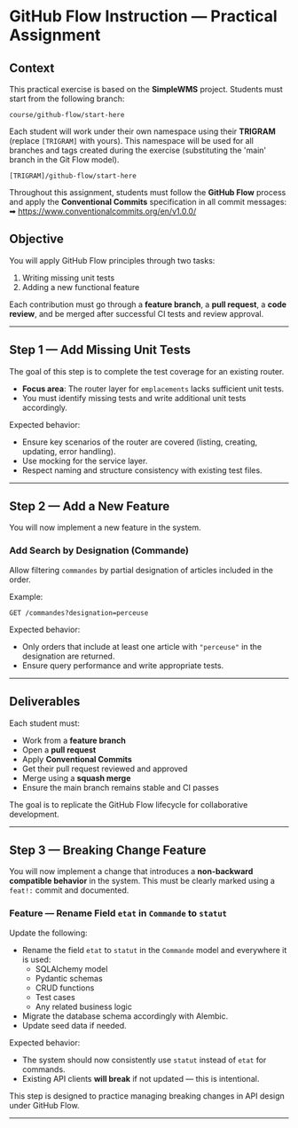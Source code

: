 # GitHub Flow Instruction — Practical Assignment

## Context

This practical exercise is based on the **SimpleWMS** project. Students must start from the following branch:

```
course/github-flow/start-here
```

Each student will work under their own namespace using their **TRIGRAM** (replace `[TRIGRAM]` with yours).
This namespace will be used for all branches and tags created during the exercise (substituting the 'main' branch in the Git Flow model).
```
[TRIGRAM]/github-flow/start-here
```

Throughout this assignment, students must follow the **GitHub Flow** process and apply the **Conventional Commits** specification in all commit messages:  
➡ https://www.conventionalcommits.org/en/v1.0.0/

## Objective

You will apply GitHub Flow principles through two tasks:
1. Writing missing unit tests
2. Adding a new functional feature

Each contribution must go through a **feature branch**, a **pull request**, a **code review**, and be merged after successful CI tests and review approval.

---

## Step 1 — Add Missing Unit Tests

The goal of this step is to complete the test coverage for an existing router.

- **Focus area**: The router layer for `emplacements` lacks sufficient unit tests.
- You must identify missing tests and write additional unit tests accordingly.

Expected behavior:
- Ensure key scenarios of the router are covered (listing, creating, updating, error handling).
- Use mocking for the service layer.
- Respect naming and structure consistency with existing test files.

---

## Step 2 — Add a New Feature

You will now implement a new feature in the system.

### Add Search by Designation (Commande)

Allow filtering `commandes` by partial designation of articles included in the order.

Example:
```
GET /commandes?designation=perceuse
```

Expected behavior:
- Only orders that include at least one article with `"perceuse"` in the designation are returned.
- Ensure query performance and write appropriate tests.

---

## Deliverables

Each student must:
- Work from a **feature branch**
- Open a **pull request**
- Apply **Conventional Commits**
- Get their pull request reviewed and approved
- Merge using a **squash merge**
- Ensure the main branch remains stable and CI passes

The goal is to replicate the GitHub Flow lifecycle for collaborative development.

---

## Step 3 — Breaking Change Feature

You will now implement a change that introduces a **non-backward compatible behavior** in the system. This must be clearly marked using a `feat!:` commit and documented.

### Feature — Rename Field `etat` in `Commande` to `statut`

Update the following:
- Rename the field `etat` to `statut` in the `Commande` model and everywhere it is used:
  - SQLAlchemy model
  - Pydantic schemas
  - CRUD functions
  - Test cases
  - Any related business logic
- Migrate the database schema accordingly with Alembic.
- Update seed data if needed.

Expected behavior:
- The system should now consistently use `statut` instead of `etat` for commands.
- Existing API clients **will break** if not updated — this is intentional.

This step is designed to practice managing breaking changes in API design under GitHub Flow.

---